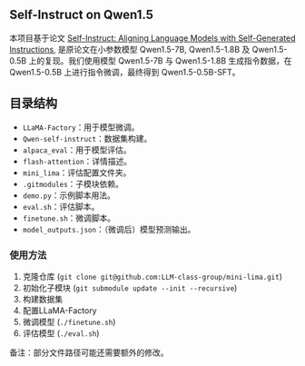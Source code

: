 ## Self-Instruct on Qwen1.5 

本项目基于论文 [Self-Instruct: Aligning Language Models with Self-Generated Instructions](https://arxiv.org/abs/2212.10560), 是原论文在小参数模型 Qwen1.5-7B, Qwen1.5-1.8B 及 Qwen1.5-0.5B 上的复现。我们使用模型 Qwen1.5-7B 与 Qwen1.5-1.8B 生成指令数据，在 Qwen1.5-0.5B 上进行指令微调，最终得到 Qwen1.5-0.5B-SFT。

## 目录结构 

- `LLaMA-Factory`：用于模型微调。
- `Qwen-self-instruct`：数据集构建。 
- `alpaca_eval`：用于模型评估。
- `flash-attention`：详情描述。 
- `mini_lima`：评估配置文件夹。
- `.gitmodules`：子模块依赖。
- `demo.py`：示例脚本用法。
- `eval.sh`：评估脚本。
- `finetune.sh`：微调脚本。 
- `model_outputs.json`：（微调后）模型预测输出。

### 使用方法

1. 克隆仓库 (`git clone git@github.com:LLM-class-group/mini-lima.git`)
2. 初始化子模块 (`git submodule update --init --recursive`)
3. 构建数据集
4. 配置LLaMA-Factory
5. 微调模型 (`./finetune.sh`)
6. 评估模型 (`./eval.sh`)

备注：部分文件路径可能还需要额外的修改。